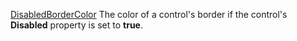 [DisabledBorderColor](filename.md) The color of a control's border if the control's **Disabled** property is set to **true**.
